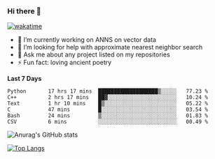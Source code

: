 ### Hi there 👋

[![wakatime](https://wakatime.com/badge/user/8906da98-c623-4aff-ac00-99cb42e09b38.svg)](https://wakatime.com/@8906da98-c623-4aff-ac00-99cb42e09b38)

- 🔭 I’m currently working on ANNS on vector data
- 🤔 I’m looking for help with approximate nearest neighbor search
- 💬 Ask me about any project listed on my repositories
- ⚡ Fun fact: loving ancient poetry


**Last 7 Days**
<!--START_SECTION:waka-->

```text
Python       17 hrs 17 mins  ███████████████████▒░░░░░   77.23 %
C++          2 hrs 17 mins   ██▓░░░░░░░░░░░░░░░░░░░░░░   10.24 %
Text         1 hr 10 mins    █▒░░░░░░░░░░░░░░░░░░░░░░░   05.22 %
C            47 mins         █░░░░░░░░░░░░░░░░░░░░░░░░   03.54 %
Bash         24 mins         ▒░░░░░░░░░░░░░░░░░░░░░░░░   01.83 %
CSV          6 mins          ░░░░░░░░░░░░░░░░░░░░░░░░░   00.49 %
```

<!--END_SECTION:waka-->

![Anurag's GitHub stats](https://github-readme-stats.vercel.app/api?username=matchyc&count_private=true&show_icons=true&theme=vue)

[![Top Langs](https://github-readme-stats.vercel.app/api/top-langs/?username=matchyc&langs_count=4&&hide=perl,raku,html,javascript,shell,roff,prolog)](https://github.com/anuraghazra/github-readme-stats)
